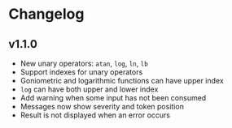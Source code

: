 # Changelog
## v1.1.0
- New unary operators: `atan`, `log`, `ln`, `lb`
- Support indexes for unary operators
- Goniometric and logarithmic functions can have upper index
- `log` can have both upper and lower index
- Add warning when some input has not been consumed
- Messages now show severity and token position
- Result is not displayed when an error occurs
